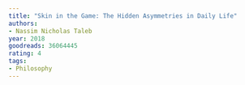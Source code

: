 ```yaml
---
title: "Skin in the Game: The Hidden Asymmetries in Daily Life"
authors:
- Nassim Nicholas Taleb
year: 2018
goodreads: 36064445
rating: 4
tags:
- Philosophy
---
```

